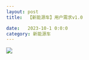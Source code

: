 ```yaml
---
layout: post
title:  【新能源车】用户需求v1.0

date:   2023-10-1 0:0:0
category: 新能源车
---
```


![](http://s3s4mtyq6.hd-bkt.clouddn.com/img/%E6%96%B0%E8%83%BD%E6%BA%90%E6%B1%BD%E8%BD%A6%E7%94%A8%E6%88%B7%E9%9C%80%E6%B1%82_v1.0.png)

